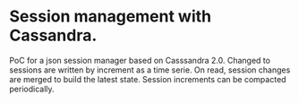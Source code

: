 
# Session management with Cassandra.

PoC for a json session manager based on Casssandra 2.0.
Changed to sessions are written by increment as a time serie.
On read, session changes are merged to build the latest state.
Session increments can be compacted periodically.

